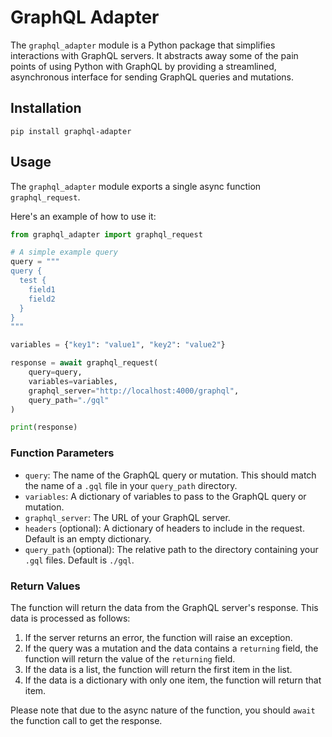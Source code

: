 # GraphQL Adapter

The `graphql_adapter` module is a Python package that simplifies interactions with GraphQL servers. It abstracts away some of the pain points of using Python with GraphQL by providing a streamlined, asynchronous interface for sending GraphQL queries and mutations.

## Installation

```
pip install graphql-adapter
```

## Usage

The `graphql_adapter` module exports a single async function `graphql_request`.

Here's an example of how to use it:

```python
from graphql_adapter import graphql_request

# A simple example query
query = """
query {
  test {
    field1
    field2
  }
}
"""

variables = {"key1": "value1", "key2": "value2"}

response = await graphql_request(
    query=query,
    variables=variables,
    graphql_server="http://localhost:4000/graphql",
    query_path="./gql"
)

print(response)
```

### Function Parameters

- `query`: The name of the GraphQL query or mutation. This should match the name of a `.gql` file in your `query_path` directory.
- `variables`: A dictionary of variables to pass to the GraphQL query or mutation.
- `graphql_server`: The URL of your GraphQL server.
- `headers` (optional): A dictionary of headers to include in the request. Default is an empty dictionary.
- `query_path` (optional): The relative path to the directory containing your `.gql` files. Default is `./gql`.

### Return Values

The function will return the data from the GraphQL server's response. This data is processed as follows:

1. If the server returns an error, the function will raise an exception.
2. If the query was a mutation and the data contains a `returning` field, the function will return the value of the `returning` field.
3. If the data is a list, the function will return the first item in the list.
4. If the data is a dictionary with only one item, the function will return that item.

Please note that due to the async nature of the function, you should `await` the function call to get the response.